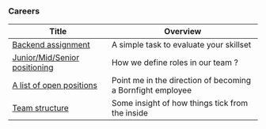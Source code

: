 ### Careers

<!-- prettier-ignore-start -->
<!-- start_toc -->
| Title | Overview |
|---|---|
| [Backend assignment](/careers/backend-assignment.md#readme) | A simple task to evaluate your skillset |
| [Junior/Mid/Senior positioning](/careers/junior-mid-senior.md#readme) | How we define roles in our team ? |
| [A list of open positions](/careers/open-jobs.md#readme) | Point me in the direction of becoming a Bornfight employee |
| [Team structure](/careers/team-structure.md#readme) | Some insight of how things tick from the inside |
<!-- end_toc -->
<!-- prettier-ignore-end -->
